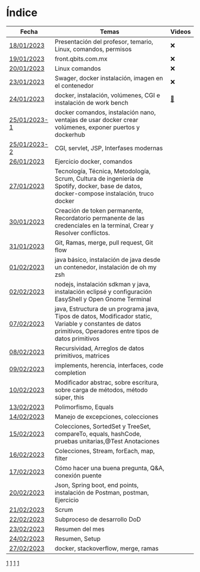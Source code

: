 # Índice #

| Fecha | Temas | Videos |
| -------------- | ----------- | ----------- |
| [18/01/2023](https://github.com/saloultrasist/taller-ultrasist/blob/main/apuntes3/clase180123.md) | Presentación del profesor, temario, Linux, comandos, permisos | :x: |
| [19/01/2023](https://github.com/saloultrasist/taller-ultrasist/blob/main/apuntes3/clase190123.md) | front.qbits.com.mx | :x: |
| [20/01/2023](https://github.com/saloultrasist/taller-ultrasist/blob/main/apuntes3/clase200123.md) | Linux comandos | :x: |
| [23/01/2023](https://github.com/saloultrasist/taller-ultrasist/blob/main/apuntes3/clase230123.md) | Swager, docker instalación,  imagen en el contenedor | :x: |
| [24/01/2023](https://github.com/saloultrasist/taller-ultrasist/blob/main/apuntes3/clase240223.md) | docker, instalación, volúmenes, CGI e instalación de work bench | [:movie_camera:](https://ultra-media.s3.amazonaws.com/curso/2023-01-24.mp4)|
| [25/01/2023-1](https://github.com/saloultrasist/taller-ultrasist/blob/main/apuntes3/clase250223-1.md) | docker comandos, instalación nano, ventajas de usar docker crear volúmenes, exponer puertos y dockerhub |
| [25/01/2023-2](https://github.com/saloultrasist/taller-ultrasist/blob/main/apuntes3/clase250223-2.md) | CGI, servlet, JSP, Interfases modernas |
| [26/01/2023](https://github.com/saloultrasist/taller-ultrasist/blob/main/apuntes3/clase260123.md) | Ejercicio docker, comandos |
| [27/01/2023](https://github.com/saloultrasist/taller-ultrasist/blob/main/apuntes3/clase270123.md) | Tecnología, Técnica, Metodología, Scrum, Cultura de ingeniería de Spotify, docker, base de datos, docker-compose instalación, truco docker |
| [30/01/2023](https://github.com/saloultrasist/taller-ultrasist/blob/main/apuntes3/clase300123.md) | Creación de token permanente, Recordatorio permanente de las credenciales en la terminal, Crear y Resolver conflictos.|
| [31/01/2023](https://github.com/saloultrasist/taller-ultrasist/blob/main/apuntes3/clase310123.md) | Git, Ramas, merge, pull request, Git flow |
| [01/02/2023](https://github.com/saloultrasist/taller-ultrasist/blob/main/apuntes3/clase010223.md) | java básico, instalación de java desde un contenedor, instalación de oh my zsh |
| [02/02/2023](https://github.com/saloultrasist/taller-ultrasist/blob/main/apuntes3/clase020223.md) | nodejs, instalación sdkman y java, instalación eclipsé y configuración EasyShell y Open Gnome Terminal |
| [07/02/2023](https://github.com/saloultrasist/taller-ultrasist/blob/main/apuntes3/clase070223.md) | java, Estructura de un programa java, Tipos de datos, Modificador static, Variable y constantes de datos primitivos, Operadores entre tipos de datos primitivos  | 
| [08/02/2023](https://github.com/saloultrasist/taller-ultrasist/blob/main/apuntes3/clase08223.md) | Recursividad, Arreglos de datos primitivos, matrices |
| [09/02/2023](https://github.com/saloultrasist/taller-ultrasist/blob/main/apuntes3/clase09223.md) | implements, herencia, interfaces, code completion |
| [10/02/2023](https://github.com/saloultrasist/taller-ultrasist/blob/main/apuntes3/clase100223.md) | Modificador abstrac, sobre escritura, sobre carga de métodos, método súper, this |
| [13/02/2023](https://github.com/saloultrasist/taller-ultrasist/blob/main/apuntes3/clase130223.md) | Polimorfismo, Equals |
| [14/02/2023](https://github.com/saloultrasist/taller-ultrasist/blob/main/apuntes3/clase140223.md) | Manejo de excepciones, colecciones |
| [15/02/2023](https://github.com/saloultrasist/taller-ultrasist/blob/main/apuntes3/clase150223.md) | Colecciones, SortedSet y TreeSet, compareTo, equals, hashCode, pruebas unitarias,@Test Anotaciones |
| [16/02/2023](https://github.com/saloultrasist/taller-ultrasist/blob/main/apuntes3/clase160223.md) | Colecciones, Stream, forEach, map, filter|
| [17/02/2023](https://github.com/saloultrasist/taller-ultrasist/blob/main/apuntes3/clase170223.md) | Cómo hacer una buena pregunta, Q&A, conexión puente |
| [20/02/2023](https://github.com/saloultrasist/taller-ultrasist/blob/main/apuntes3/clase200223.md) | Json, Spring boot, end points, instalación de Postman, postman, Ejercicio |
| [21/02/2023](https://github.com/saloultrasist/taller-ultrasist/blob/main/apuntes3/clase210223.md) | Scrum |
| [22/02/2023](https://github.com/saloultrasist/taller-ultrasist/blob/main/apuntes3/clase220223.md) | Subproceso de desarrollo DoD |
| [23/02/2023](https://github.com/saloultrasist/taller-ultrasist/blob/main/apuntes3/clase230223.md) | Resumen del mes |
| [24/02/2023](https://github.com/saloultrasist/taller-ultrasist/blob/main/apuntes3/clase240223.md) | Resumen, Setup  |
| [27/02/2023](https://github.com/saloultrasist/taller-ultrasist/blob/main/apuntes3/clase270223.md) | docker, stackoverflow, merge, ramas  |





[1](https://ultra-media.s3.amazonaws.com/curso/2023-01-24.mp4)
[1](https://ultra-media.s3.amazonaws.com/curso/2023-02-28.mp4)
[1](https://ultra-media.s3.amazonaws.com/curso/2023-02-28.mp4)
[1](https://ultra-media.s3.amazonaws.com/curso/2023-02-28.mp4)
